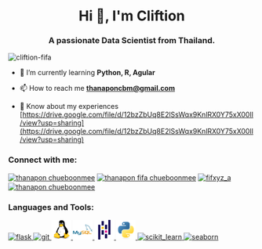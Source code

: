 <h1 align="center">Hi 👋, I'm Cliftion</h1>
<h3 align="center">A passionate Data Scientist from Thailand.</h3>

<p align="left"> <img src="https://komarev.com/ghpvc/?username=cliftion-fifa&label=Profile%20views&color=0e75b6&style=flat" alt="cliftion-fifa" /> </p>

- 🌱 I’m currently learning **Python, R, Agular**

- 📫 How to reach me **thanaponcbm@gmail.com**

- 📄 Know about my experiences [https://drive.google.com/file/d/12bzZbUq8E2lSsWqx9KnlRX0Y75xX00lI/view?usp=sharing](https://drive.google.com/file/d/12bzZbUq8E2lSsWqx9KnlRX0Y75xX00lI/view?usp=sharing)

<h3 align="left">Connect with me:</h3>
<p align="left">
<a href="https://linkedin.com/in/thanapon chueboonmee" target="blank"><img align="center" src="https://raw.githubusercontent.com/rahuldkjain/github-profile-readme-generator/master/src/images/icons/Social/linked-in-alt.svg" alt="thanapon chueboonmee" height="30" width="40" /></a>
<a href="https://fb.com/thanapon fifa chueboonmee" target="blank"><img align="center" src="https://raw.githubusercontent.com/rahuldkjain/github-profile-readme-generator/master/src/images/icons/Social/facebook.svg" alt="thanapon fifa chueboonmee" height="30" width="40" /></a>
<a href="https://instagram.com/fifxyz_a" target="blank"><img align="center" src="https://raw.githubusercontent.com/rahuldkjain/github-profile-readme-generator/master/src/images/icons/Social/instagram.svg" alt="fifxyz_a" height="30" width="40" /></a>
<a href="https://medium.com/thanapon chueboonmee" target="blank"><img align="center" src="https://raw.githubusercontent.com/rahuldkjain/github-profile-readme-generator/master/src/images/icons/Social/medium.svg" alt="thanapon chueboonmee" height="30" width="40" /></a>
</p>

<h3 align="left">Languages and Tools:</h3>
<p align="left"> <a href="https://flask.palletsprojects.com/" target="_blank" rel="noreferrer"> <img src="https://www.vectorlogo.zone/logos/pocoo_flask/pocoo_flask-icon.svg" alt="flask" width="40" height="40"/> </a> <a href="https://git-scm.com/" target="_blank" rel="noreferrer"> <img src="https://www.vectorlogo.zone/logos/git-scm/git-scm-icon.svg" alt="git" width="40" height="40"/> </a> <a href="https://www.linux.org/" target="_blank" rel="noreferrer"> <img src="https://raw.githubusercontent.com/devicons/devicon/master/icons/linux/linux-original.svg" alt="linux" width="40" height="40"/> </a> <a href="https://www.mysql.com/" target="_blank" rel="noreferrer"> <img src="https://raw.githubusercontent.com/devicons/devicon/master/icons/mysql/mysql-original-wordmark.svg" alt="mysql" width="40" height="40"/> </a> <a href="https://pandas.pydata.org/" target="_blank" rel="noreferrer"> <img src="https://raw.githubusercontent.com/devicons/devicon/2ae2a900d2f041da66e950e4d48052658d850630/icons/pandas/pandas-original.svg" alt="pandas" width="40" height="40"/> </a> <a href="https://www.python.org" target="_blank" rel="noreferrer"> <img src="https://raw.githubusercontent.com/devicons/devicon/master/icons/python/python-original.svg" alt="python" width="40" height="40"/> </a> <a href="https://scikit-learn.org/" target="_blank" rel="noreferrer"> <img src="https://upload.wikimedia.org/wikipedia/commons/0/05/Scikit_learn_logo_small.svg" alt="scikit_learn" width="40" height="40"/> </a> <a href="https://seaborn.pydata.org/" target="_blank" rel="noreferrer"> <img src="https://seaborn.pydata.org/_images/logo-mark-lightbg.svg" alt="seaborn" width="40" height="40"/> </a> </p>
